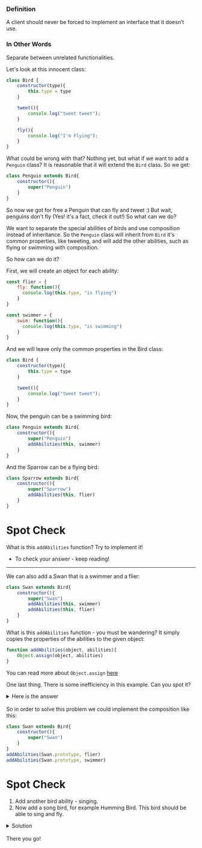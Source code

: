 ### Definition
A client should never be forced to implement an interface that it doesn’t use.

### In Other Words 
Separate between unrelated functionalities.

Let's look at this innocent class:

```js
class Bird {
    constructor(type){
        this.type = type
    }

    tweet(){
        console.log("tweet tweet");
    }

    fly(){
        console.log("I'm Flying");
    }
}
``` 

What could be wrong with that?
Nothing yet, but what if we want to add a `Penguin` class?
It is reasonable that it will extend the `Bird` class.
So we get:
```js
class Penguin extends Bird{
    constructor(){
        super("Penguin")
    }
}
```

So now we got for free a Penguin that can fly and tweet :)
But wait, penguins don't fly (Yes! it's a fact, check it out!)
So what can we do?

We want to separate the special abilities of birds and use composition instead of inheritance. So the `Penguin` class will inherit from `Bird` it's common properties, like tweeting, and will add the other abilities, such as flying or swimming with composition.

So how can we do it?

First, we will create an object for each ability:
```js
const flier = {
    fly: function(){ 
      console.log(this.type, "is flying")
    }
}

const swimmer = {
    swim: function(){ 
      console.log(this.type, "is swimming")
    }
}
```

And we will leave only the common properties in the Bird class:
```js
class Bird {
    constructor(type){
        this.type = type
    }

    tweet(){
        console.log("tweet tweet");
    }
}
```

Now, the penguin can be a swimming bird:
```js
class Penguin extends Bird{
    constructor(){
        super("Penguin")
        addAbilities(this, swimmer)
    }
}
```

And the Sparrow can be a flying bird:
```js
class Sparrow extends Bird{
    constructor(){
        super("Sparrow")
        addAbilities(this, flier)
    }
}
```

# Spot Check
What is this `addAbilities` function?
Try to implement it!

* To check your answer - keep reading!
<hr>

We can also add a Swan that is a swimmer and a flier:
```js
class Swan extends Bird{
    constructor(){
        super("Swan")
        addAbilities(this, swimmer)
        addAbilities(this, flier)
    }
}
```

What is this `addAbilities` function - you must be wandering?
It simply copies the properties of the abilities to the given object:

```js
function addAbilities(object, abilities){
    Object.assign(object, abilities)
}
```

You can read more about `Object.assign` [here](https://developer.mozilla.org/en-US/docs/Web/JavaScript/Reference/Global_Objects/Object/assign)

One last thing.
There is some inefficiency in this example.
Can you spot it?


<details>
  <summary>
     Here is the answer
  </summary>
    If we add the abilities in the constructor then this function will ne added to each instance, instead of one time for all the class instances!!!
</details>
</br>
So in order to solve this problem we could implement the composition like this:

```js
class Swan extends Bird{
    constructor(){
        super("Swan")
    }
}
addAbilities(Swan.prototype, flier)
addAbilities(Swan.prototype, swimmer)
```

# Spot Check
1. Add another bird ability - singing. 
2. Now add a song bird, for example Humming Bird. This bird should be able to sing and fly.


<details>
  
  <summary>Solution</summary>    
 
  ```JavaScript
      const singer = {
        sing: function(){ 
          console.log(this.type, "is singing")    
        }
      }

      class HummingBird extends Bird{
          constructor(){
              super("Humming Bird")
          }
      }
      addAbilities(HummingBird.prototype, flier)
      addAbilities(HummingBird.prototype, singer)

      let madona = new HummingBird()
      madona.fly()
      madona.sing()
  ```

</details>
<br>
There you go!